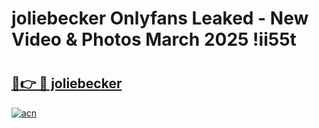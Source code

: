 # joliebecker Onlyfans Leaked - New Video & Photos March 2025 !ii55t

# <h2><a href="https://w91t69.iuczelnia.edu.pl?title=joliebecker&ref=ii55t">🔗👉 🔴 joliebecker</a></h2>

[![acn](https://github.com/user-attachments/assets/0f9c940e-d8b0-45ae-aac7-cd30a18b3e1c)](https://w91t69.iuczelnia.edu.pl?title=joliebecker&ref=ii55t)

